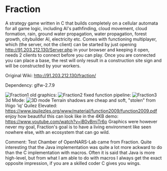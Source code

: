 # Fraction
A strategy game written in C that builds completely on a cellular automata for all game logic, including AI's pathfinding, cloud movement, cloud formation, rain, ground water propagation, water propagation, forest growth, citybuilder AI, electricity etc.
Comes with functioning multiplayer, which (the server, not the client) can be started by just opening http://91.203.212.130/Server.php in your browser and keeping it open, needs 2 clients to connect before you can play. Once you are connected you can place a base, the rest will only result in a construction site sign and will be constructed by your workers.

Original Wiki: http://91.203.212.130/fraction/

Dependency: glfw-2.7.9

![Fraction1](https://user-images.githubusercontent.com/8284677/53295826-bdac1080-37fb-11e9-876a-7c1b32ddcf46.png)
old graphics:
![Fraction2](https://user-images.githubusercontent.com/8284677/53295829-c0a70100-37fb-11e9-9eee-a90a656ee6fc.png)
fixed function pipeline:
![Fraction3](https://user-images.githubusercontent.com/8284677/53295928-a1a96e80-37fd-11e9-8a7c-71c2e51c1f8e.png)
3d Mode:
![3D mode](https://user-images.githubusercontent.com/8284677/53295975-68bdc980-37fe-11e9-94a4-08c2cc8c2c58.png)
Terrain shadows are cheap and soft, "stolen" from Iñigo ‘iq’ Quilez Elevated: https://www.iquilezles.org/www/material/function2009/function2009.pdf enjoy how beautiful this can look like in the 4KB demo: https://www.youtube.com/watch?v=jB0vBmiTr6o
Graphics were however never my goal, Fraction's goal is to have a living environment like seen nowhere else, with an ecosystem that can go wild.

Comment:
Test Chamber of OpenNARS-Lab came from Fraction. Quite interesting that the Java implementation was quite a lot more ackward to do than the C implementation with macros. Often it is said that Java is more high-level, but from what I am able to do with macros I always get the exact opposite impression, if you are a skilled coder C gives you wings.
